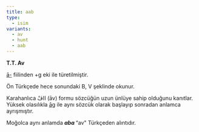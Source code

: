 ```yaml
---
title: aab
type:
  - isim
variants:
  - av
  - hunt
  - aab
---
```

**T.T. Av**

[ā-](/pt/ā-/) fiilinden +g eki ile türetilmiştir. 

Ön Türkçede hece sonundaki B, V şeklinde okunur.

Karahanlıca ااڤْ (āv) formu sözcüğün uzun ünlüye sahip olduğunu kanıtlar. Yüksek olasılıkla [āg](/pt/āg) ile aynı sözcük olarak başlayıp sonradan anlamca ayrışmıştır.

Moğolca aynı anlamda **_aba_&#160;**“av" Türkçeden alıntıdır.
